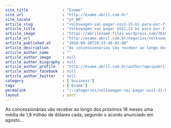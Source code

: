 ```yaml
---
site_title               : "Exame"
site_url                 : "http://exame.abril.com.br"
site_locale              : "pt_BR"
article_slug             : "volkswagen-vai-pagar-uss1-21-bi-para-por-fim-a-processo"
article_title            : "Volkswagen vai pagar US$1,21 bi para por fim a processo"
article_image            : "https://abrilexame.files.wordpress.com/2016/10/size_960_16_9_emissoes-volkswagen.jpg?quality=70&strip=all&w=960"
article_url              : "http://exame.abril.com.br/negocios/volkswagen-vai-pagar-us-1-21-bi-para-por-fim-a-processo/"
article_published_at     : "2016-09-30T20:23:40-03:00"
article_description      : "As concessionárias vão receber ao longo dos próximos 18 meses uma média de 1,8 milhão de dólares cada, segundo o acordo anunciado em agosto..."
article_author_name      : ""
article_author_image     : null
article_author_biography : null
article_author_profile   : "http://exame.abril.com.br/author/wpvipabril/"
article_author_facebook  : null
article_author_twitter   : null
category                 : ['business']
tags                     : ['Exame']
permalink                : "/:categories/volkswagen-vai-pagar-uss1-21-bi-para-por-fim-a-processo/"
layout                   : post
---
```


As concessionárias vão receber ao longo dos próximos 18 meses uma média de 1,8 milhão de dólares cada, segundo o acordo anunciado em agosto...
